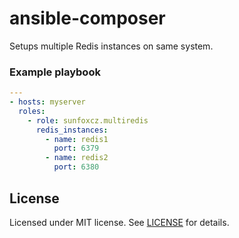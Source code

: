 # ansible-composer

Setups multiple Redis instances on same system.

### Example playbook
```yaml
---
- hosts: myserver
  roles:
    - role: sunfoxcz.multiredis
      redis_instances:
        - name: redis1
          port: 6379
        - name: redis2
          port: 6380
```

## License

Licensed under MIT license. See [LICENSE](LICENSE.md) for details.
